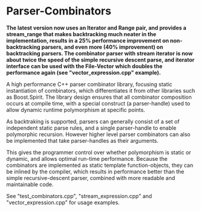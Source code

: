 Parser-Combinators
==================

<b>The latest version now uses an Iterator and Range pair, and provides a stream_range that makes backtracking much neater in the implementation, results in a 25% performance improvement on non-backtracking parsers, and even more (40% improvement) on backtracking parsers. The combinator parser with stream iterator is now about twice the speed of the simple recursive descent parse, and iterator interface can be used with the File-Vector which doubles the performance again (see "vector_expression.cpp" example).</b>

A high performance C++ parser combinator library, focusing static instantiation of combinators, which differentiates it from other libraries such as Boost.Spirit. The library design ensures that all combinator composition occurs at compile time, with a special construct (a parser-handle) used to allow dynamic runtime polymorphism at specific points.

As backtraking is supported, parsers can generally consist of a set of independent static parse rules, and a single parser-handle to enable polymorphic recursion. However higher level parser combinators can also be implemented that take parser-handles as their arguments.

This gives the programmer control over whether polymorphism is static or dynamic, and allows optimal run-time performance. Because the combinators are implemented as static template function-objects, they can be inlined by the compiler, which results in performance better than the simple recursive-descent parser, combined with more readable and maintainable code.

See "test_combinators.cpp", "stream_expression.cpp" and "vector_expression.cpp" for usage examples.
